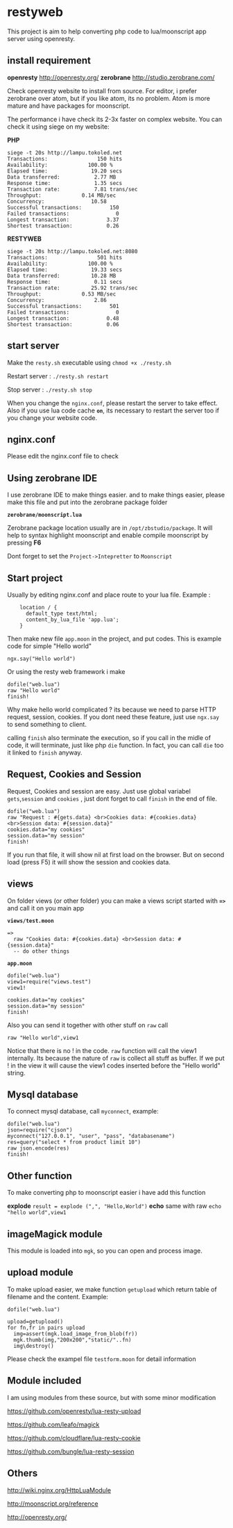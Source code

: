 # restyweb
This project is aim to help converting php code to lua/moonscript app server using openresty.
## install requirement
**openresty** http://openresty.org/
**zerobrane** http://studio.zerobrane.com/

Check openresty website to install from source. For editor, i prefer zerobrane over atom, but if you like atom, its no problem. Atom is more mature and have packages for moonscript.

The performance i have check its 2-3x faster on complex website. You can check it using siege on my website:

**PHP**
```
siege -t 20s http://lampu.tokoled.net
Transactions:		         150 hits
Availability:		      100.00 %
Elapsed time:		       19.20 secs
Data transferred:	        2.77 MB
Response time:		        1.35 secs
Transaction rate:	        7.81 trans/sec
Throughput:		        0.14 MB/sec
Concurrency:		       10.58
Successful transactions:         150
Failed transactions:	           0
Longest transaction:	        3.37
Shortest transaction:	        0.26
```

**RESTYWEB**
```
siege -t 20s http://lampu.tokoled.net:8080
Transactions:		         501 hits
Availability:		      100.00 %
Elapsed time:		       19.33 secs
Data transferred:	       10.28 MB
Response time:		        0.11 secs
Transaction rate:	       25.92 trans/sec
Throughput:		        0.53 MB/sec
Concurrency:		        2.86
Successful transactions:         501
Failed transactions:	           0
Longest transaction:	        0.48
Shortest transaction:	        0.06

```

## start server
Make the `resty.sh` executable using `chmod +x ./resty.sh`

Restart server : `./resty.sh restart`

Stop server : `./resty.sh stop`


When you change the `nginx.conf`, please restart the server to take effect. Also if you use lua code cache **`on`**, its necessary to restart the server too if you change your website code.

## nginx.conf
Please edit the nginx.conf file to check

## Using zerobrane IDE
I use zerobrane IDE to make things easier. and to make things easier, please make this file and put into the zerobrane package folder

**`zerobrane/moonscript.lua`**

Zerobrane package location usually are in `/opt/zbstudio/package`. It will help to syntax highlight moonscript and enable compile moonscript by pressing **F6**

Dont forget to set the `Project->Intepretter` to `Moonscript`

## Start project
Usually by editing nginx.conf and place route to your lua file. Example :

```
    location / {
      default_type text/html;
      content_by_lua_file 'app.lua';
    }
```

Then make new file `app.moon` in the project, and put codes. This is example code for simple "Hello world"

```
ngx.say("Hello world")
```

Or using the resty web framework i make

```
dofile("web.lua")
raw "Hello world"
finish!
```

Why make hello world complicated ? its because we need to parse HTTP request, session, cookies. If you dont need these feature, just use `ngx.say` to send something to client.

calling `finish` also terminate the execution, so if you call in the midle of code, it will terminate, just like php `die` function. In fact, you can call `die` too it linked to `finish` anyway.

## Request, Cookies and Session
Request, Cookies and session are easy. Just use global variabel `gets`,`session` and `cookies` , just dont forget to call `finish` in the end of file.

```
dofile("web.lua")
raw "Request : #{gets.data} <br>Cookies data: #{cookies.data} <br>Session data: #{session.data}"
cookies.data="my cookies"
session.data="my session"
finish!
```

If you run that file, it will show nil at first load on the browser. But on second load (press F5) it will show the session and cookies data.

## views
On folder views (or other folder) you can make a views script started with **`=>`** and call it on you main app

**`views/test.moon`**
```
=>
  raw "Cookies data: #{cookies.data} <br>Session data: #{session.data}"
  -- do other things	
```

**`app.moon`**
```
dofile("web.lua")
view1=require("views.test")
view1!

cookies.data="my cookies"
session.data="my session"
finish!
```

Also you can send it together with other stuff on `raw` call

```
raw "Hello world",view1
```

Notice that there is no ! in the code. `raw` function will call the view1 internally. Its because the nature of `raw` is collect all stuff as buffer. 
If we put ! in the view it will cause the view1 codes inserted before the "Hello world" string.

## Mysql database
To connect mysql database, call `myconnect`, example:

```
dofile("web.lua")
json=require("cjson")
myconnect("127.0.0.1", "user", "pass", "databasename")
res=query("select * from product limit 10")
raw json.encode(res)
finish!
```

## Other function
To make converting php to moonscript easier i have add this function

**explode**
`result = explode (",", "Hello,World")`
**echo** same with raw `echo "hello world",view1`


## imageMagick module
This module is loaded into `mgk`, so you can open and process image.

## upload module
To make upload easier, we make function `getupload` which return table of filename and the content. Example:

```
dofile("web.lua")

upload=getupload()
for fn,fr in pairs upload
  img=assert(mgk.load_image_from_blob(fr))
  mgk.thumb(img,"200x200","static/"..fn)
  img\destroy() 
```

Please check the exampel file `testform.moon` for detail information

## Module included
I am using modules from these source, but with some minor modification

https://github.com/openresty/lua-resty-upload

https://github.com/leafo/magick

https://github.com/cloudflare/lua-resty-cookie

https://github.com/bungle/lua-resty-session

## Others
http://wiki.nginx.org/HttpLuaModule

http://moonscript.org/reference


http://openresty.org/
